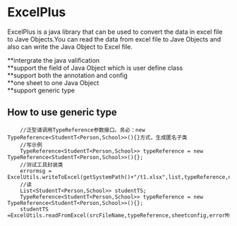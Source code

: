 ExcelPlus
===
ExcelPlus is a java library that can be used to convert the data in excel file to Jave Objects.You can read the data from excel file to Jave Objects and also can write the Java Object to Excel file.

**intergrate the java valification <br> 
**support the field of Java Object which is user define class <br> 
**support both the annotation and config  <br> 
**one sheet to one Java Object <br> 
**support generic type <br> 

How to use generic type
---

        //泛型请调用TypeReference参数接口。务必：new TypeReference<StudentT<Person,School>>(){}方式，生成匿名子类
        //写示例
        TypeReference<StudentT<Person,School>> typeReference = new TypeReference<StudentT<Person,School>>(){};
        //测试工具封装类
        errormsg = ExcelUtils.writeToExcel(getSystemPath()+"/t1.xlsx",list,typeReference,null);
        //读
        List<StudentT<Person,School>> studentTS;
        TypeReference<StudentT<Person,School>> typeReference = new TypeReference<StudentT<Person,School>>(){};
        studentTS =ExcelUtils.readFromExcel(srcFileName,typeReference,sheetconfig,errorMsgs);



